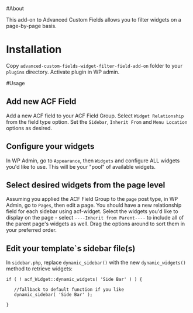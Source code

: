 #About

This add-on to Advanced Custom Fields allows you to filter widgets on a page-by-page basis.



# Installation

Copy `advanced-custom-fields-widget-filter-field-add-on` folder to your `plugins` directory. Activate plugin in WP admin.

#Usage

## Add new ACF Field

Add a new ACF field to your ACF Field Group. Select `Widget Relationship` from the field type option. Set the `Sidebar`, `Inherit From` and `Menu Location` options as desired.

## Configure your widgets

In WP Admin, go to `Appearance`, then `Widgets` and configure ALL widgets you'd like to use. This will be your "pool" of available widgets.

## Select desired widgets from the page level

Assuming you applied the ACF Field Group to the `page` post type, in WP Admin, go to `Pages`, then edit a page. You should have a new relationship field for each sidebar using acf-widget. Select the widgets you'd like to display on the page - select `----Inherit from Parent----` to include all of the parent page's widgets as well. Drag the options around to sort them in your preferred order.

## Edit your template`s sidebar file(s)

In `sidebar.php`, replace `dynamic_sidebar()` with the new `dynamic_widgets()` method to retrieve widgets:

    if ( ! acf_Widget::dynamic_widgets( 'Side Bar' ) ) {

       //fallback to default function if you like
       dynamic_sidebar( 'Side Bar' );

    }




